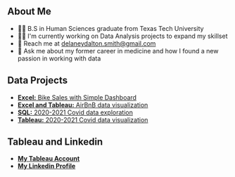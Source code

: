 


## About Me
* 👩‍🔬 B.S in Human Sciences graduate from Texas Tech University
* 👩‍💻 I'm currently working on Data Analysis projects to expand my skillset
* 📧 Reach me at delaneydalton.smith@gmail.com
* 💬 Ask me about my former career in medicine and how I found a new passion in working with data


## Data Projects
- [**Excel:** Bike Sales with Simple Dashboard](https://github.com/laneydsmith/portfolio_projects/blob/main/Bike_Sales_Excel_Project.xlsx)
- [**Excel and Tableau:** AirBnB data visualization](https://public.tableau.com/app/profile/delaney.smith8257/viz/AirBnBFullProject_17025044919680/Dashboard1)
- [**SQL:** 2020-2021 Covid data exploration](https://github.com/laneydsmith/portfolio_projects/blob/main/covid_project_data_exploration_sql)
- [**Tableau:** 2020-2021 Covid data visualization](https://public.tableau.com/app/profile/delaney.smith8257/viz/2020-2021CovidProjectDashboard/Dashboard1)

## Tableau and Linkedin
- [**My Tableau Account**](https://public.tableau.com/app/profile/delaney.smith8257/vizzes)
- [**My Linkedin Profile**](https://www.linkedin.com/in/delaney-smith-834793246/)
